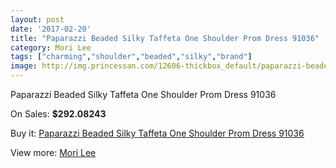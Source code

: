 ```yaml
---
layout: post
date: '2017-02-20'
title: "Paparazzi Beaded Silky Taffeta One Shoulder Prom Dress 91036"
category: Mori Lee
tags: ["charming","shoulder","beaded","silky","brand"]
image: http://img.princessan.com/12606-thickbox_default/paparazzi-beaded-silky-taffeta-one-shoulder-prom-dress-91036.jpg
---
```

Paparazzi Beaded Silky Taffeta One Shoulder Prom Dress 91036

On Sales: **$292.08243**
<a href="https://www.princessan.com/en/mori-lee/5967-paparazzi-beaded-silky-taffeta-one-shoulder-prom-dress-91036.html"><amp-img layout="responsive" width="600" height="600" src="//img.princessan.com/12606-thickbox_default/paparazzi-beaded-silky-taffeta-one-shoulder-prom-dress-91036.jpg" alt="Paparazzi Beaded Silky Taffeta One Shoulder Prom Dress 91036 0" /></a>
<a href="https://www.princessan.com/en/mori-lee/5967-paparazzi-beaded-silky-taffeta-one-shoulder-prom-dress-91036.html"><amp-img layout="responsive" width="600" height="600" src="//img.princessan.com/12607-thickbox_default/paparazzi-beaded-silky-taffeta-one-shoulder-prom-dress-91036.jpg" alt="Paparazzi Beaded Silky Taffeta One Shoulder Prom Dress 91036 1" /></a>
<a href="https://www.princessan.com/en/mori-lee/5967-paparazzi-beaded-silky-taffeta-one-shoulder-prom-dress-91036.html"><amp-img layout="responsive" width="600" height="600" src="//img.princessan.com/12608-thickbox_default/paparazzi-beaded-silky-taffeta-one-shoulder-prom-dress-91036.jpg" alt="Paparazzi Beaded Silky Taffeta One Shoulder Prom Dress 91036 2" /></a>

Buy it: [Paparazzi Beaded Silky Taffeta One Shoulder Prom Dress 91036](https://www.princessan.com/en/mori-lee/5967-paparazzi-beaded-silky-taffeta-one-shoulder-prom-dress-91036.html "Paparazzi Beaded Silky Taffeta One Shoulder Prom Dress 91036")

View more: [Mori Lee](https://www.princessan.com/en/46-mori-lee "Mori Lee")